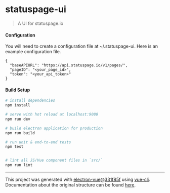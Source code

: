 # statuspage-ui

> A UI for statuspage.io

#### Configuration
You will need to create a configuration file at ~/.statuspage-ui. Here is an example
configuration file.

```
{
  "baseAPIURL": "https://api.statuspage.io/v1/pages/",
  "pageID": "<your_page_id>",
  "token": "<your_api_token>"
}
```

#### Build Setup

``` bash
# install dependencies
npm install

# serve with hot reload at localhost:9080
npm run dev

# build electron application for production
npm run build

# run unit & end-to-end tests
npm test


# lint all JS/Vue component files in `src/`
npm run lint

```

---

This project was generated with [electron-vue](https://github.com/SimulatedGREG/electron-vue)@[331f85f](https://github.com/SimulatedGREG/electron-vue/tree/331f85fd556cc0d60a30ad019a44a29baaed49f5) using [vue-cli](https://github.com/vuejs/vue-cli). Documentation about the original structure can be found [here](https://simulatedgreg.gitbooks.io/electron-vue/content/index.html).
